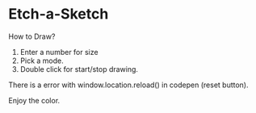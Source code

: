 # Etch-a-Sketch
How to Draw?
1. Enter a number for size
2. Pick a mode.
3. Double click for start/stop drawing.


There is a error with window.location.reload() in codepen (reset button).

Enjoy the color.
